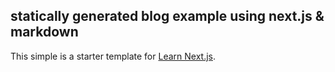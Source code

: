 ## statically generated blog example using next.js & markdown

This simple is a starter template for [Learn Next.js](https://nextjs.org/learn).

